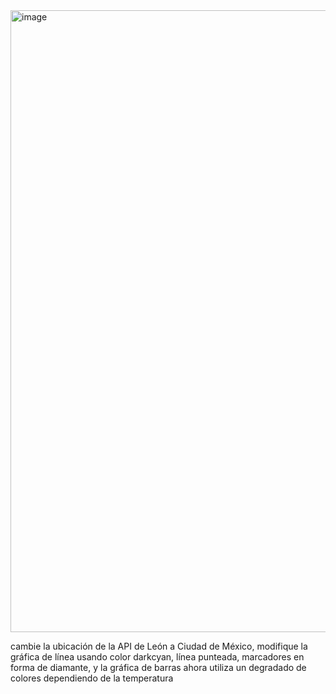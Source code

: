 <img width="1183" height="995" alt="image" src="https://github.com/user-attachments/assets/8abb41b2-deb3-4f05-a9a0-18693638fa2c" />

cambie la ubicación de la API de León a Ciudad de México, modifique la gráfica de línea usando color darkcyan, línea punteada, marcadores en forma de diamante, y la gráfica de barras ahora utiliza un degradado de colores dependiendo de la temperatura
